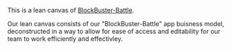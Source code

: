 This is a lean canvas of [BlockBuster-Battle](https://docs.google.com/presentation/d/1OcTqxZ31IXaUj5rrwnZNhgPWHlvmGaQXpd2fDqiyvZg/edit?usp=sharing).

Our lean canvas consists of our "BlockBuster-Battle" app buisness model, deconstructed in a way to allow for ease of access and editability for our team to work efficiently and effectivley.